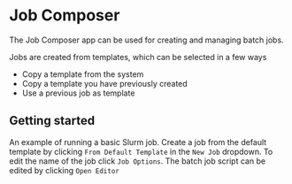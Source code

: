 # Job Composer
The Job Composer app can be used for creating and managing batch jobs.

Jobs are created from templates, which can be selected in a few ways

 * Copy a template from the system
 * Copy a template you have previously created
 * Use a previous job as template

## Getting started
An example of running a basic Slurm job.
Create a job from the default template by clicking `From Default Template` in the `New Job` dropdown.
To edit the name of the job click `Job Options`.
The batch job script can be edited by clicking `Open Editor`
